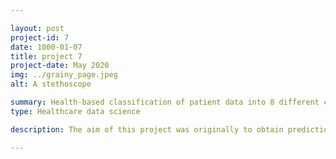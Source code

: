 ```yaml
---

layout: post
project-id: 7
date: 1000-01-07
title: project 7
project-date: May 2020
img: ../grainy_page.jpeg
alt: A stethoscope

summary: Health-based classification of patient data into 8 different classes with high real-time diagnostic accuracy.
type: Healthcare data science

description: The aim of this project was originally to obtain predictions on medical diagnoses noted by professionals to make their roles smoother. However, while gathering data for this project from the hospital, we encountered an issue - all the patient data for the past 30 years was handwritten. This led us to a second research direction, namely digitising all that data using machine learning algorithms. <br /> <br /> The classification model notes out-of-range test values and makes a prediction based on these analyses to help the doctor diagnose appropriately. The model is built with <a href="https://pytorch.org/" target="_blank">PyTorch</a> and uses a <a href="https://en.wikipedia.org/wiki/Convolutional_neural_network" target="_blank">Convolutional Neural Network</a> to create health-based classification using exploratory data analysis techniques like <a href="https://en.wikipedia.org/wiki/Principal_component_analysis" target="_blank">Principal Component Analysis</a> and <a href="https://en.wikipedia.org/wiki/T-distributed_stochastic_neighbor_embedding" target="_blank">t-distributed Stochastic Neighbour Embedding</a>. The training dataset comprising the expression levels of 77 proteins measured in the cerebral cortex of mice was grouped into 8 classes. We used <a href="https://en.wikipedia.org/wiki/Optical_character_recognition" target="_blank">Optical Character Recognition</a> to digitise the physical files.

---
```

